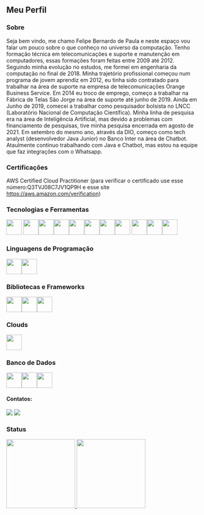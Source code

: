 ## Meu Perfil

### Sobre

Seja bem vindo, me chamo Felipe Bernardo de Paula e neste espaço vou falar um pouco sobre o que conheço no universo da computação. Tenho formação técnica em telecomunicações e suporte e manutenção em computadores, essas formações foram feitas entre 2009 até 2012. Seguindo minha evolução no estudos, me formei em engenharia da computação no final de 2018. Minha trajetório profissional começou num programa de jovem aprendiz em 2012, eu tinha sido contratado para trabalhar na área de suporte na empresa de telecomunicações Orange Business Service. Em 2014 eu troco de emprego, começo a trabalhar na Fábrica de Telas São Jorge na área de suporte até junho de 2019. Ainda em Junho de 2019, comecei a trabalhar como pesquisador bolsista no LNCC (Laboratório Nacional de Computação Científica). Minha linha de pesquisa era na área de Inteligência Artificial, mas devido a problemas com financiamento de pesquisas, tive minha pesquisa encerrada em agosto de 2021. Em setembro do mesmo ano, através da DIO, começo como tech analyst (desenvolvedor Java Junior) no Banco Inter  na área de Chatbot. Ataulmente continuo trabalhando com Java e Chatbot, mas estou na equipe que faz integrações com o Whatsapp. 

### Certificações

AWS Certified Cloud Practitioner (para verificar o certificado use esse número:Q3TVJ08C7JV1QP9H e esse site https://aws.amazon.com/verification)

### Tecnologias e Ferramentas

<img src="https://cdn.jsdelivr.net/gh/devicons/devicon/icons/windows8/windows8-original.svg" width="40" height="40"/> <img src="https://cdn.jsdelivr.net/gh/devicons/devicon/icons/vscode/vscode-original.svg" width="40" height="40"/><img src="https://cdn.jsdelivr.net/gh/devicons/devicon/icons/linux/linux-original.svg" width="40" height="40"/><img src="https://cdn.jsdelivr.net/gh/devicons/devicon/icons/git/git-original.svg" width="40" height="40"/><img src="https://cdn.jsdelivr.net/gh/devicons/devicon/icons/gitlab/gitlab-original.svg" width="40" height="40"/><img src="https://cdn.jsdelivr.net/gh/devicons/devicon/icons/github/github-original.svg" width="40" height="40"/><img src="https://cdn.jsdelivr.net/gh/devicons/devicon/icons/jupyter/jupyter-original-wordmark.svg" width="40" height="40"/><img src="https://cdn.jsdelivr.net/gh/devicons/devicon/icons/vim/vim-original.svg" width="40" height="40"/>
<img src="https://cdn.jsdelivr.net/gh/devicons/devicon/icons/bash/bash-original.svg" width="40" height="40"/><img src="https://cdn.jsdelivr.net/gh/devicons/devicon/icons/docker/docker-original.svg" width="40" height="40"/><img src="https://cdn.jsdelivr.net/gh/devicons/devicon/icons/kubernetes/kubernetes-plain.svg" width="40" height="40"/>      

### Linguagens de Programação

<img src="https://cdn.jsdelivr.net/gh/devicons/devicon/icons/java/java-original.svg" width="40" height="40"/><img src="https://cdn.jsdelivr.net/gh/devicons/devicon/icons/python/python-original.svg" width="40" height="40"/>

### Bibliotecas e Frameworks

<img src="https://cdn.jsdelivr.net/gh/devicons/devicon/icons/numpy/numpy-original.svg" width="40" height="40"/><img src="https://cdn.jsdelivr.net/gh/devicons/devicon/icons/pandas/pandas-original-wordmark.svg" width="40" height="40"/><img src="https://cdn.jsdelivr.net/gh/devicons/devicon/icons/spring/spring-original-wordmark.svg" width="40" height="40"/>

### Clouds

<img src="https://cdn.jsdelivr.net/gh/devicons/devicon/icons/amazonwebservices/amazonwebservices-original-wordmark.svg" width="40" height="40"/>   

### Banco de Dados

<div>
<img src="https://cdn.jsdelivr.net/gh/devicons/devicon/icons/mongodb/mongodb-original.svg" width="40" height="40"/><img src="https://cdn.jsdelivr.net/gh/devicons/devicon/icons/mysql/mysql-original.svg" width="40" height="40"/><img src="https://cdn.jsdelivr.net/gh/devicons/devicon/icons/postgresql/postgresql-original.svg" width="40" height="40"/>
</div>

#### Contatos:

<div>
<a href = "mailto:felipebernardodp@gmail.com"><img src="https://img.shields.io/badge/Gmail-D14836?style=for-the-badge&logo=gmail&logoColor=white" target="_blank"></a>
<a href="https://www.linkedin.com/in/felipe-bernardo-654a661a6/" target="_blank"><img src="https://img.shields.io/badge/-LinkedIn-%230077B5?style=for-the-badge&logo=linkedin&logoColor=white"></a>   
</div>

### Status

<div>
<a href="https://github.com/Albino-Marques">
<img height="180em" src="https://github-readme-stats.vercel.app/api/top-langs/?username=FelipeBDP&layout=compact&langs_count=7&theme=nord"/>
<img height="180em" src="https://github-readme-stats.vercel.app/api?username=FelipeBDP&show_icons=true&theme=nord&include_all_commits=true&count_private=true"/>
</div>
